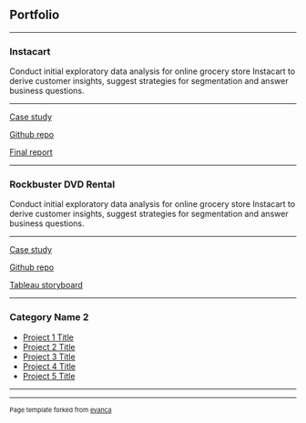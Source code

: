 ## Portfolio

---

### Instacart
Conduct initial exploratory data analysis for online grocery store Instacart to derive customer insights, suggest strategies for segmentation and answer business questions.

---
[Case study](/case_study/Instacart_case_study.pdf)
<!--- <img src="images/dummy_thumbnail.jpg?raw=true"/> -->


[Github repo](/case_study/Instacart_case_study.pdf)
<!--- <img src="images/dummy_thumbnail.jpg?raw=true"/> -->


[Final report](https://docs.google.com/spreadsheets/d/17IbCCePltL7LZymDaxz365W5qzWDNTVc/edit?usp=sharing&ouid=100983446213241354638&rtpof=true&sd=true)
<!--- <img src="images/dummy_thumbnail.jpg?raw=true"/> -->

---


### Rockbuster DVD Rental
Conduct initial exploratory data analysis for online grocery store Instacart to derive customer insights, suggest strategies for segmentation and answer business questions.

---
[Case study](/case_study/Rockbuster_Case_Study.pdf)
<!--- <img src="images/dummy_thumbnail.jpg?raw=true"/> -->


[Github repo](https://github.com/chitranshi-singh/SQL-Rockbuster.git)
<!--- <img src="images/dummy_thumbnail.jpg?raw=true"/> -->


[Tableau storyboard](https://public.tableau.com/app/profile/chitranshi3388/viz/RockbusterProject_Revised/UpdatedStory)
<!--- <img src="images/dummy_thumbnail.jpg?raw=true"/> -->

---





### Category Name 2

- [Project 1 Title](http://example.com/)
- [Project 2 Title](http://example.com/)
- [Project 3 Title](http://example.com/)
- [Project 4 Title](http://example.com/)
- [Project 5 Title](http://example.com/)

---




---
<p style="font-size:11px">Page template forked from <a href="https://github.com/evanca/quick-portfolio">evanca</a></p>
<!-- Remove above link if you don't want to attibute -->
